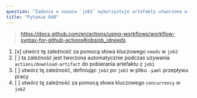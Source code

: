 ```yaml
---
question: "Zadanie o nazwie `job2` wykorzystuje artefakty utworzone w `job1`. W związku z tym ważne jest, aby `job1` zakończyło się przed tym, jak `job2` zacznie szukać artefaktów. Jak należy utworzyć taką zależność?"
title: "Pytanie 048"
---
```


> https://docs.github.com/en/actions/using-workflows/workflow-syntax-for-github-actions#jobsjob_idneeds

1. [x] utwórz tę zależność za pomocą słowa kluczowego `needs` w `job2`
1. [ ] ta zależność jest tworzona automatycznie podczas używania `actions/download-artifact` do pobierania artefaktu z `job1`
1. [ ] utwórz tę zależność, definiując `job2` po `job1` w pliku `.yaml` przepływu pracy
1. [ ] utwórz tę zależność za pomocą słowa kluczowego `concurrency` w `job2`
